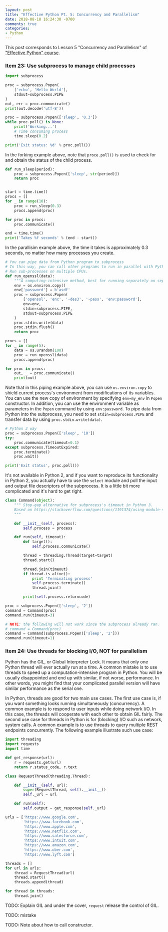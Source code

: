 ```yaml
---
layout: post
title: "Effective Python Pt. 5: Concurrency and Parallelism"
date: 2018-08-18 16:24:30 -0700
comments: true
categories: 
- Python
---
```


This post corresponds to Lesson 5 "Concurrency and Parallelism" of ["Effective Python" course](https://www.safaribooksonline.com/videos/effective-python/9780134175249).

<!--more-->

### Item 23: Use subprocess to manage child processes

``` python Typical usage of subprocess module
import subprocess

proc = subprocess.Popen(
    ['echo', 'Hello World'],
    stdout=subprocess.PIPE
)
out, err = proc.communicate()
print(out.decode('utf-8'))
```

``` python Simple forking example
proc = subprocess.Popen(['sleep', '0.3'])
while proc.poll() is None:
    print('Working...')
    # Time consuming process
    time.sleep(0.2)

print('Exit status: %d' % proc.poll())
```

In the forking example above, note that `proce.poll()` is used to check for and obtain the status of the child process.

``` python Parallelism wtih subprocess
def run_sleep(period):
    proc = subprocess.Popen(['sleep', str(period)])
    return proc


start = time.time()
procs = []
for _ in range(10):
    proc = run_sleep(0.3)
    procs.append(proc)

for proc in procs:
    proc.communicate()

end = time.time()
print('Takes %f seconds' % (end - start))
```

In the parallisim example above, the time it takes is approximately 0.3 seconds, no matter how many processes you create.

``` python Piping data from Python data to subprocess
# You can pipe data from Python program to subprocess
# In this way, you can call other programs to run in parallel with Python process.
# Run sub-processes on multiple CPUs.
def run_openssl(data):
    """A computing-intensive method, best for running separately on separate CPUs."""
    env = os.environ.copy()
    env['password'] = b'asdf'
    proc = subprocess.Popen(
        ['openssl', 'enc', '-des3', '-pass', 'env:password'],
        env=env,
        stdin=subprocess.PIPE,
        stdout=subprocess.PIPE
    )
    proc.stdin.write(data)
    proc.stdin.flush()
    return proc

procs = []
for _ in range(5):
    data = os.urandom(100)
    proc = run_openssl(data)
    procs.append(proc)

for proc in procs:
    out, _ = proc.communicate()
    print(out)
```

Note that in this piping example above, you can use `os.environ.copy` to shield current process's environment from modifications of its variables.
You can use the new copy of environment by specifying `env=my_env` in `Popen` constructor. 
In addition, you can use the environment variable as parameters in the `Popen` command by using `env:password`.
To pipe data from Python into the subprocess, you need to set `stdin=subprocess.PIPE` and transfer data by using `proc.stdin.write(data)`.

``` python Subprocess timeout in Python 3
# Python 3 way
proc = subprocess.Popen(['sleep', '10'])
try:
    proc.communicate(timeout=0.1)
except subprocess.TimeoutExpired:
    proc.terminate()
    proc.wait()

print('Exit status', proc.poll())
```

It's not available in Python 2, and if you want to reproduce its functionality in Python 2, you actually have to use the `select` module and poll the input and output file descriptors of the subprocess. 
It is a little bit more complicated and it's hard to get right.

``` python Stop-gap alternative in Python 2
class Command(object):
    """ Stop-gap alternative for subprocess's timeout in Python 3.
    Based on https://stackoverflow.com/questions/1191374/using-module-subprocess-with-timeout
    """

    def __init__(self, process):
        self.process = process

    def run(self, timeout):
        def target():
            self.process.communicate()

        thread = threading.Thread(target=target)
        thread.start()

        thread.join(timeout)
        if thread.is_alive():
            print 'Terminating process'
            self.process.terminate()
            thread.join()

        print(self.process.returncode)

proc = subprocess.Popen(['sleep', '2'])
command = Command(proc)
command.run(timeout=3)

# NOTE: the following will not work since the subprocess already ran.
# command = Command(proc)
command = Command(subprocess.Popen(['sleep', '2']))
command.run(timeout=1)
```

### Item 24: Use threads for blocking I/O, NOT for parallelism

Python has the GIL, or Global Interpreter Lock. 
It means that only one Python thread will ever actually run at a time. 
A common mistake is to use threads to speed up a computation-intensive program in Python.
You will be usually disappointed and end up with similar, if not worse, performance.
In other words, you might find that your complicated parallel version will have similar performance as the serial one.

In Python, threads are good for two main use cases. 
The first use case is, if you want something looks running simultaneously (concurrency).
A common example is to respond to user inputs while doing network I/O.
In this case, the threads will cooperate with each other to obtain GIL fairly.
The second use case for threads in Python is for (blocking) I/O such as network, system calls.
A common example is to use threads to query multiple REST endpoints concurrently.
The following example illustrate such use case:

``` python Use Python threads for network I/O
import threading
import requests
import time

def get_response(url):
    r = requests.get(url)
    return r.status_code, r.text

class RequestThread(threading.Thread):

    def __init__(self, url):
        super(RequestThread, self).__init__()
        self._url = url

    def run(self):
        self.output = get_response(self._url)

urls = ['https://www.google.com',
        'https://www.facebook.com',
        'https://www.apple.com',
        'https://www.netflix.com',
        'https://www.salesforce.com',
        'https://www.intuit.com',
        'https://www.amazon.com',
        'https://www.uber.com',
        'https://www.lyft.com']

threads = []
for url in urls:
    thread = RequestThread(url)
    thread.start()
    threads.append(thread)

for thread in threads:
    thread.join()
```

TODO: Explain GIL and under the cover, `request` release the control of GIL.

TODO: mistake

TODO: Note about how to call constructor.
